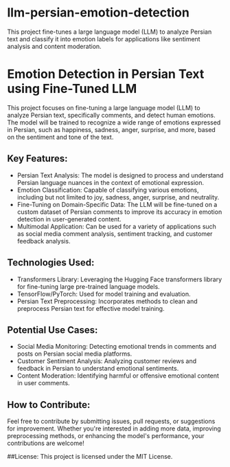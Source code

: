 # llm-persian-emotion-detection
This project fine-tunes a large language model (LLM) to analyze Persian text and classify it into emotion labels for applications like sentiment analysis and content moderation.

# Emotion Detection in Persian Text using Fine-Tuned LLM
This project focuses on fine-tuning a large language model (LLM) to analyze Persian text, specifically comments, and detect human emotions. The model will be trained to recognize a wide range of emotions expressed in Persian, such as happiness, sadness, anger, surprise, and more, based on the sentiment and tone of the text.

## Key Features:
- Persian Text Analysis: The model is designed to process and understand Persian language nuances in the context of emotional expression.
- Emotion Classification: Capable of classifying various emotions, including but not limited to joy, sadness, anger, surprise, and neutrality.
- Fine-Tuning on Domain-Specific Data: The LLM will be fine-tuned on a custom dataset of Persian comments to improve its accuracy in emotion detection in user-generated content.
- Multimodal Application: Can be used for a variety of applications such as social media comment analysis, sentiment tracking, and customer feedback analysis.

## Technologies Used:
- Transformers Library: Leveraging the Hugging Face transformers library for fine-tuning large pre-trained language models.
- TensorFlow/PyTorch: Used for model training and evaluation.
- Persian Text Preprocessing: Incorporates methods to clean and preprocess Persian text for effective model training.

## Potential Use Cases:
- Social Media Monitoring: Detecting emotional trends in comments and posts on Persian social media platforms.
- Customer Sentiment Analysis: Analyzing customer reviews and feedback in Persian to understand emotional sentiments.
- Content Moderation: Identifying harmful or offensive emotional content in user comments.

## How to Contribute:
Feel free to contribute by submitting issues, pull requests, or suggestions for improvement. Whether you're interested in adding more data, improving preprocessing methods, or enhancing the model's performance, your contributions are welcome!

##License:
This project is licensed under the MIT License.
